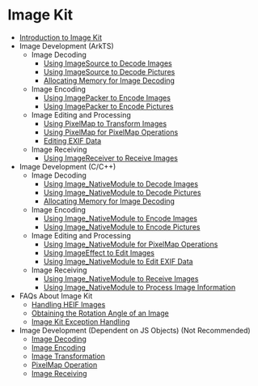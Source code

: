 # Image Kit
<!--Kit: Image Kit-->
<!--Subsystem: Multimedia-->
<!--Owner: @aulight02-->
<!--Designer: @liyang_bryan-->
<!--Tester: @xchaosioda-->
<!--Adviser: @zengyawen-->

- [Introduction to Image Kit](image-overview.md)
- Image Development (ArkTS)<!--image-arkts-dev-->
  - Image Decoding<!--image-decoding-arts-->
    - [Using ImageSource to Decode Images](image-decoding.md)
    - [Using ImageSource to Decode Pictures](image-picture-decoding.md)
    - [Allocating Memory for Image Decoding](image-allocator-type.md)
  - Image Encoding<!--image-encoding-arts-->
    - [Using ImagePacker to Encode Images](image-encoding.md)
    - [Using ImagePacker to Encode Pictures](image-picture-encoding.md)
  - Image Editing and Processing<!--image-editing-arkts-->
    - [Using PixelMap to Transform Images](image-transformation.md)
    - [Using PixelMap for PixelMap Operations](image-pixelmap-operation.md)
    - [Editing EXIF Data](image-tool.md)
  - Image Receiving<!--image-receiving-arkts-->
    - [Using ImageReceiver to Receive Images](image-receiver.md)
- Image Development (C/C++)<!--image-native-->
  - Image Decoding<!--image-decoding-c-->
    - [Using Image_NativeModule to Decode Images](image-source-c.md)
    - [Using Image_NativeModule to Decode Pictures](image-source-picture-c.md)
    - [Allocating Memory for Image Decoding](image-allocator-type-c.md)
  - Image Encoding<!--image-encoding-c-->
    - [Using Image_NativeModule to Encode Images](image-packer-c.md)
    - [Using Image_NativeModule to Encode Pictures](image-packer-picture-c.md)
  - Image Editing and Processing<!--image-editing-c-->
    - [Using Image_NativeModule for PixelMap Operations](pixelmap-c.md)
    - [Using ImageEffect to Edit Images](image-effect-guidelines.md)
    - [Using Image_NativeModule to Edit EXIF Data](image-tool-c.md)
  - Image Receiving<!--image-receiving-c-->
    - [Using Image_NativeModule to Receive Images](image-receiver-c.md)
    - [Using Image_NativeModule to Process Image Information](image-info-c.md)
- FAQs About Image Kit<!--image-faqs-->
  - [Handling HEIF Images](image-faqs/heif-adapter-faq.md)
  - [Obtaining the Rotation Angle of an Image](image-faqs/image-rotate-faq.md)
  - [Image Kit Exception Handling](image-faqs/image-error-faq.md)
- Image Development (Dependent on JS Objects) (Not Recommended)<!--image-native-js-objects-->
    - [Image Decoding](image-decoding-native.md)
    - [Image Encoding](image-encoding-native.md)
    - [Image Transformation](image-transformation-native.md)
    - [PixelMap Operation](image-pixelmap-operation-native.md)
    - [Image Receiving](image-receiver-native.md)
